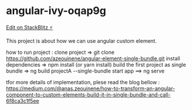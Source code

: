 # angular-ivy-oqap9g

[Edit on StackBlitz ⚡️](https://stackblitz.com/edit/angular-ivy-oqap9g)

This project is about how we can use angular custom element.

how to run project :
clone project => git clone https://github.com/azeouinene/angular-element-single-bundle.git
install dependencies => npm install (or yarn install)
build the first project as single bundle  => ng build projectA --single-bundle
start app ==> ng serve


tfor more details of implementation, plese read the blog bellow :
https://medium.com/@anas.zeouinene/how-to-transform-an-angular-component-to-custom-elements-build-it-in-single-bundle-and-call-6f8ca3c1f5ee


